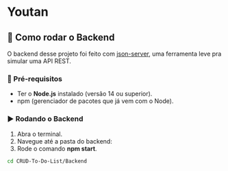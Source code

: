 # Youtan

## 🔧 Como rodar o Backend

O backend desse projeto foi feito com [json-server](https://github.com/typicode/json-server), uma ferramenta leve pra simular uma API REST.

### 📝 Pré-requisitos

- Ter o **Node.js** instalado (versão 14 ou superior).
- npm (gerenciador de pacotes que já vem com o Node).

### ▶️ Rodando o Backend

1. Abra o terminal.
2. Navegue até a pasta do backend:
3. Rode o comando **npm start**.

```bash
cd CRUD-To-Do-List/Backend
